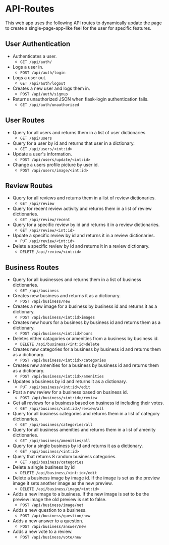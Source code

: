 # API-Routes

This web app uses the following API routes to dynamically update the page to create a single-page-app-like feel for the user for specific features.

## User Authentication

- Authenticates a user.
  - `GET /api/auth/`
- Logs a user in.
  - `POST /api/auth/login`
- Logs a user out.
  - `GET /api/auth/logout`
- Creates a new user and logs them in.
  - `POST /api/auth/signup`
- Returns unauthorized JSON when flask-login authentication fails.
  - `GET /api/auth/unauthorized`

## User Routes

- Query for all users and returns them in a list of user dictionaries
  - `GET /api/users`
- Query for a user by id and returns that user in a dictionary.
  - `GET /api/users/<int:id>`
- Update a user's information.
  - `POST /api/users/update/<int:id>`
- Change a users profile picture by user id.
  - `POST /api/users/image/<int:id>`

## Review Routes

- Query for all reviews and returns them in a list of review dictionaries.
  - `GET /api/review`
- Query for recent review activity and returns them in a list of review dictionaries.
  - `GET /api/review/recent`
- Query for a specific review by id and returns it in a review dictionaries.
  - `GET /api/review/<int:id>`
- Update a specific review by id and returns it in a review dictionaries.
  - `PUT /api/review/<int:id>`
- Delete a specific review by id and returns it in a review dictionary.
  - `DELETE /api/review/<int:id>`

## Business Routes

- Query for all businesses and returns them in a list of business dictionaries.
  - `GET /api/business`
- Creates new business and returns it as a dictionary.
  - `POST /api/business/new`
- Creates a new image for a business by business id and returns it as a dictionary.
  - `POST /api/business/<int:id>images`
- Creates new hours for a business by business id and returns them as a dictionary.
  - `POST /api/business/<int:id>hours`
- Deletes either catagories or amenities from a business by business id.
  - `DELETE /api/business/<int:id>delete`
- Creates new categories for a business by business id and returns them as a dictionary.
  - `POST /api/business/<int:id>/categories`
- Creates new amenities for a business by business id and returns them as a dictionary.
  - `POST /api/business/<int:id>/amenities`
- Updates a business by id and returns it as a dictionary.
  - `PUT /api/business/<int:id>/edit`
- Post a new review for a business based on business id.
  - `POST /api/business/<int:id>/review`
- Get all reviews for a business based on business id including their votes.
  - `GET /api/business/<int:id>/review/all`
- Query for all business categories and returns them in a list of category dictionaries.
  - `GET /api/business/categories/all`
- Query for all business amenities and returns them in a list of amenity dictionaries.
  - `GET /api/business/amenities/all`
- Query for a single business by id and returns it as a dictionary.
  - `GET /api/business/<int:id>`
- Query that returns 8 random business categories.
  - `GET /api/business/categories`
- Delete a single business by id
  - `DELETE /api/business/<int:id>/edit`
- Delete a business image by image id. If the image is set as the preview image it sets another image as the new preview.
  - `DELETE /api/business/image/<int:id>`
- Adds a new image to a business. If the new image is set to be the preview image the old preview is set to false.
  - `POST /api/business/image/net`
- Adds a new question to a business.
  - `POST /api/business/question/new`
- Adds a new answer to a question.
  -  `POST /api/business/answer/new`
- Adds a new vote to a review.
  - `POST /api/business/vote/new`
